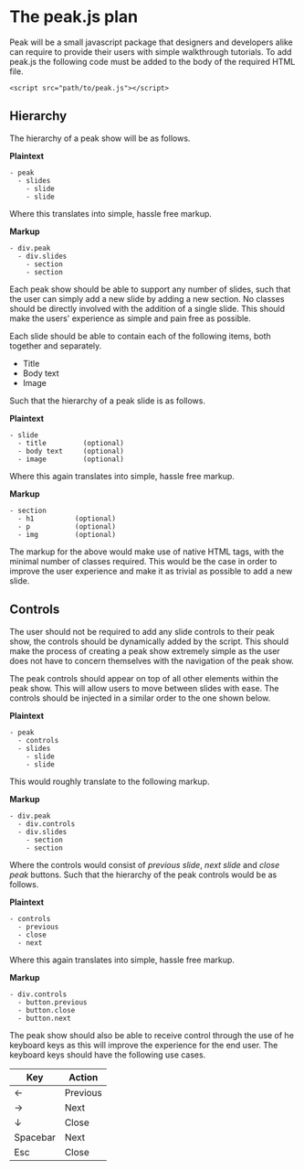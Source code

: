 

# The peak.js plan

Peak will be a small javascript package that designers and developers alike can require to provide their users with simple walkthrough tutorials. To add peak.js the following code must be added to the body of the required HTML file.

```
<script src="path/to/peak.js"></script>
```

## Hierarchy

The hierarchy of a peak show will be as follows.

**Plaintext**
```
- peak
  - slides
    - slide
    - slide
```

Where this translates into simple, hassle free markup.

**Markup**
```
- div.peak
  - div.slides
    - section
    - section
```

Each peak show should be able to support any number of slides, such that the user can simply add a new slide by adding a new section. No classes should be directly involved with the addition of a single slide. This should make the users' experience as simple and pain free as possible.

Each slide should be able to contain each of the following items, both together and separately.

- Title
- Body text
- Image

Such that the hierarchy of a peak slide is as follows.

**Plaintext**
```
- slide
  - title         (optional)
  - body text     (optional)
  - image         (optional)
```

Where this again translates into simple, hassle free markup.

**Markup**
```
- section
  - h1          (optional)
  - p           (optional)
  - img         (optional)
```

The markup for the above would make use of native HTML tags, with the minimal number of classes required. This would be the case in order to improve the user experience and make it as trivial as possible to add a new slide.

## Controls

The user should not be required to add any slide controls to their peak show, the controls should be dynamically added by the script. This should make the process of creating a peak show extremely simple as the user does not have to concern themselves with the navigation of the peak show.

The peak controls should appear on top of all other elements within the peak show. This will allow users to move between slides with ease. The controls should be injected in a similar order to the one shown below.

**Plaintext**
```
- peak
  - controls
  - slides    
    - slide
    - slide
```

This would roughly translate to the following markup.

**Markup**
```
- div.peak
  - div.controls
  - div.slides
    - section
    - section
```

Where the controls would consist of *previous slide*, *next slide* and *close peak* buttons. Such that the hierarchy of the peak controls would be as follows.

**Plaintext**
```
- controls
  - previous
  - close
  - next
```

Where this again translates into simple, hassle free markup.

**Markup**
```
- div.controls
  - button.previous
  - button.close
  - button.next
```

The peak show should also be able to receive control through the use of he keyboard keys as this will improve the experience for the end user. The keyboard keys should have the following use cases.

Key    | Action
---    | ---
&larr; | Previous
&rarr; | Next
&darr; | Close
Spacebar | Next
Esc    | Close
